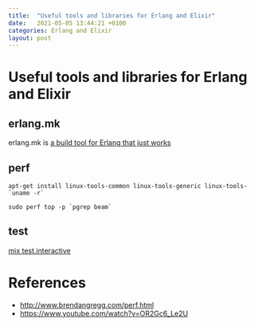 ```yaml
---
title:  "Useful tools and libraries for Erlang and Elixir"
date:   2021-05-05 13:44:21 +0100
categories: Erlang and Elixir
layout: post
---
```


# Useful tools and libraries for Erlang and Elixir

## erlang.mk

erlang.mk is [a build tool for Erlang that just works](https://erlang.mk/guide/getting_started.html)

## perf
```shell
apt-get install linux-tools-common linux-tools-generic linux-tools-`uname -r`
```
```shell
sudo perf top -p `pgrep beam`
```

## test

[mix test.interactive](https://github.com/influxdata/mix_test_interactive)

# References

* http://www.brendangregg.com/perf.html
* https://www.youtube.com/watch?v=OR2Gc6_Le2U
